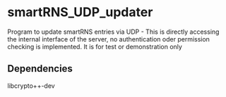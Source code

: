 smartRNS_UDP_updater
=====================

Program to update smartRNS entries via UDP - This is directly accessing the internal interface of the server, no authentication oder permission checking is implemented. It is for test or demonstration only

Dependencies
-------------
  libcrypto++-dev
